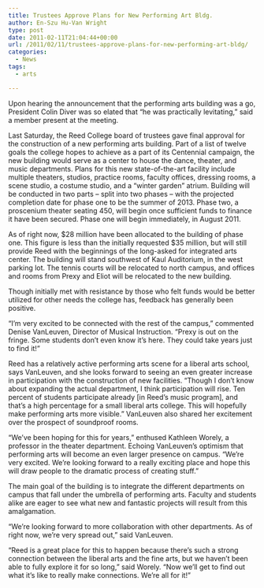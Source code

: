 ```yaml
---
title: Trustees Approve Plans for New Performing Art Bldg.
author: En-Szu Hu-Van Wright
type: post
date: 2011-02-11T21:04:44+00:00
url: /2011/02/11/trustees-approve-plans-for-new-performing-art-bldg/
categories:
  - News
tags:
  - arts

---
```

Upon hearing the announcement that the performing arts building was a go, President Colin Diver was so elated that “he was practically levitating,” said a member present at the meeting. 

Last Saturday, the Reed College board of trustees gave final approval for the construction of a new performing arts building. Part of a list of twelve goals the college hopes to achieve as a part of its Centennial campaign, the new building would serve as a center to house the dance, theater, and music departments. Plans for this new state-of-the-art facility include multiple theaters, studios, practice rooms, faculty offices, dressing rooms, a scene studio, a costume studio, and a “winter garden” atrium. Building will be conducted in two parts – split into two phases – with the projected completion date for phase one to be the summer of 2013. Phase two, a proscenium theater seating 450, will begin once sufficient funds to finance it have been secured. Phase one will begin immediately, in August 2011.

As of right now, $28 million have been allocated to the building of phase one. This figure is less than the initially requested $35 million, but will still provide Reed with the beginnings of the long-asked for integrated arts center. The building will stand southwest of Kaul Auditorium, in the west parking lot. The tennis courts will be relocated to north campus, and offices and rooms from Prexy and Eliot will be relocated to the new building. 

Though initially met with resistance by those who felt funds would be better utilized for other needs the college has, feedback has generally been positive.

“I’m very excited to be connected with the rest of the campus,” commented Denise VanLeuven, Director of Musical Instruction. “Prexy is out on the fringe. Some students don’t even know it’s here. They could take years just to find it!”

Reed has a relatively active performing arts scene for a liberal arts school, says VanLeuven, and she looks forward to seeing an even greater increase in participation with the construction of new facilities. “Though I don’t know about expanding the actual department, I think participation will rise. Ten percent of students participate already [in Reed’s music program], and that’s a high percentage for a small liberal arts college. This will hopefully make performing arts more visible.” VanLeuven also shared her excitement over the prospect of soundproof rooms.

“We’ve been hoping for this for years,” enthused Kathleen Worely, a professor in the theater department. Echoing VanLeuven’s optimism that performing arts will become an even larger presence on campus. “We’re very excited. We’re looking forward to a really exciting place and hope this will draw people to the dramatic process of creating stuff.”

The main goal of the building is to integrate the different departments on campus that fall under the umbrella of performing arts. Faculty and students alike are eager to see what new and fantastic projects will result from this amalgamation. 

“We’re looking forward to more collaboration with other departments. As of right now, we’re very spread out,” said VanLeuven.

“Reed is a great place for this to happen because there’s such a strong connection between the liberal arts and the fine arts, but we haven’t been able to fully explore it for so long,” said Worely. “Now we’ll get to find out what it’s like to really make connections. We’re all for it!”